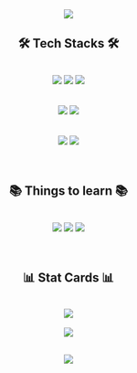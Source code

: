 <div align="center">
  <img src="https://capsule-render.vercel.app/api?type=waving&color=0:FFD9EC,100:F361A6&height=200&width=500&section=header&fontAlignY=40&fontAlign=62&fontColor=ffffff&text=Welcome%20to%20JunHee's%20GitHub&fontSize=45" />
</div>

<div align="center">
  <h2>🛠 Tech Stacks 🛠</h2>
  <br>
  
  <img src="https://img.shields.io/badge/unity-%23000000.svg?style=for-the-badge&logo=unity&logoColor=white">
  <img src="https://img.shields.io/badge/c%23-%23239120.svg?style=for-the-badge&logo=csharp&logoColor=white">
  <img src="https://img.shields.io/badge/python-3670A0?style=for-the-badge&logo=python&logoColor=ffdd54">

  <br>
  <br>
  <br>
  
  <img src="https://img.shields.io/badge/git-%23F05033.svg?style=for-the-badge&logo=git&logoColor=white">
  <img src="https://img.shields.io/badge/github-%23121011.svg?style=for-the-badge&logo=github&logoColor=white">

  <br>
  <br>
  <br>

  <img src="https://img.shields.io/badge/Visual%20Studio%20Code-0078d7.svg?style=for-the-badge&logo=visual-studio-code&logoColor=white">
  <img src="https://img.shields.io/badge/Visual%20Studio-5C2D91.svg?style=for-the-badge&logo=visual-studio&logoColor=white">

  <br>
  <br>
  <br>
  
  <h2>📚 Things to learn 📚</h2>
  <br>

  <img src="https://img.shields.io/badge/c++-%2300599C.svg?style=for-the-badge&logo=c%2B%2B&logoColor=white">
  <img src="https://img.shields.io/badge/unrealengine-%23313131.svg?style=for-the-badge&logo=unrealengine&logoColor=white">
  <img src="https://img.shields.io/badge/rust-%23000000.svg?style=for-the-badge&logo=rust&logoColor=white">

  <br>
  <br>
  <br>

  <h2>📊 Stat Cards 📊</h2>
  <br>

  <img src="https://github-readme-stats.vercel.app/api?username=yen-world&show_icons=true&theme=dracula">

  <br>
  <br>
  
  <img src="http://mazassumnida.wtf/api/v2/generate_badge?boj=dldduking">

  <br>
  <br>

  <a href="https://hits.seeyoufarm.com"><img src="https://hits.seeyoufarm.com/api/count/incr/badge.svg?url=https%3A%2F%2Fgithub.com%2Fyen-world&count_bg=%233B3B3B&title_bg=%23D95E75&icon=github.svg&icon_color=%23FFFFFF&title=Github&edge_flat=false"/></a>
</div>


<!--
**yen-world/yen-world** is a ✨ _special_ ✨ repository because its `README.md` (this file) appears on your GitHub profile.

Here are some ideas to get you started:

- 🔭 I’m currently working on ...
- 🌱 I’m currently learning ...
- 👯 I’m looking to collaborate on ...
- 🤔 I’m looking for help with ...
- 💬 Ask me about ...
- 📫 How to reach me: ...
- 😄 Pronouns: ...
- ⚡ Fun fact: ...
-->
